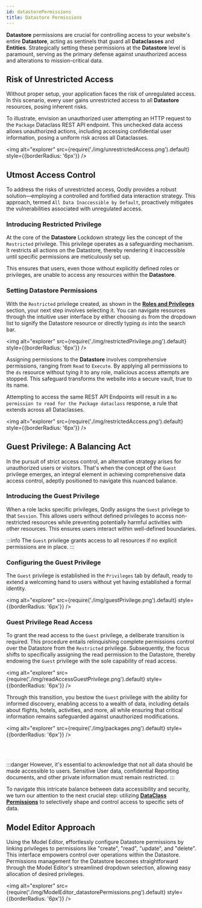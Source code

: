 ```yaml
---
id: datastorePermissions
title: Datastore Permissions
---
```


**Datastore** permissions are crucial for controlling access to your website's entire **Datastore**, acting as sentinels that guard all **Dataclasses** and **Entities**. Strategically setting these permissions at the **Datastore** level is paramount, serving as the primary defense against unauthorized access and alterations to mission-critical data.

## Risk of Unrestricted Access

Without proper setup, your application faces the risk of unregulated access. In this scenario, every user gains unrestricted access to all **Datastore** resources, posing inherent risks.

To illustrate, envision an unauthorized user attempting an HTTP request to the `Package` Dataclass REST API endpoint. This unchecked data access allows unauthorized actions, including accessing confidential user information, posing a uniform risk across all Dataclasses.

<img alt="explorer" src={require('./img/unrestrictedAccess.png').default} style={{borderRadius: '6px'}} />


## Utmost Access Control

To address the risks of unrestricted access, Qodly provides a robust solution—employing a controlled and fortified data interaction strategy. This approach, termed `All Data Inaccessible by Default`, proactively mitigates the vulnerabilities associated with unregulated access.

### Introducing Restricted Privilege  

At the core of the **Datastore** Lockdown strategy lies the concept of the `Restricted` privilege. This privilege operates as a safeguarding mechanism. It restricts all actions on the Datastore, thereby rendering it inaccessible until specific permissions are meticulously set up. 

This ensures that users, even those without explicitly defined roles or privileges, are unable to access any resources within the **Datastore**.

### Setting Datastore Permissions  

With the `Restricted` privilege created, as shown in the [**Roles and Privileges**](../roles/rolesPrivilegesOverview.md) section, your next step involves selecting it. You can navigate resources through the intuitive user interface by either choosing `ds` from the dropdown list to signify the Datastore resource or directly typing `ds` into the search bar.

<img alt="explorer" src={require('./img/restrictedPrivilege.png').default} style={{borderRadius: '6px'}} />

Assigning permissions to the **Datastore** involves comprehensive permissions, ranging from `Read` to `Execute`. By applying all permissions to the `ds` resource without tying it to any role, malicious access attempts are stopped. This safeguard transforms the website into a secure vault, true to its name.

Attempting to access the same REST API Endpoints will result in a `No permission to read for the Package dataclass` response, a rule that extends across all Dataclasses.

<img alt="explorer" src={require('./img/restrictedAccess.png').default} style={{borderRadius: '6px'}} />


## Guest Privilege: A Balancing Act

In the pursuit of strict access control, an alternative strategy arises for unauthorized users or visitors. That's when the concept of the `Guest` privilege emerges, an integral element in achieving comprehensive data access control, adeptly positioned to navigate this nuanced balance.

### Introducing the Guest Privilege  

When a role lacks specific privileges, Qodly assigns the `Guest` privilege to that `Session`. This allows users without defined privileges to access non-restricted resources while preventing potentially harmful activities with other resources. This ensures users interact within well-defined boundaries.

:::info
The `Guest` privilege grants access to all resources if no explicit permissions are in place.
:::

### Configuring the Guest Privilege  

The `Guest` privilege is established in the `Privileges` tab by default, ready to extend a welcoming hand to users without yet having established a formal identity.

<img alt="explorer" src={require('./img/guestPrivilege.png').default} style={{borderRadius: '6px'}} />

### Guest Privilege Read Access  

To grant the read access to the `Guest` privilege, a deliberate transition is required. This procedure entails relinquishing complete permissions control over the Datastore from the `Restricted` privilege. Subsequently, the focus shifts to specifically assigning the read permission to the Datastore, thereby endowing the `Guest` privilege with the sole capability of read access.

<img alt="explorer" src={require('./img/readAccessGuestPrivilege.png').default} style={{borderRadius: '6px'}} />

Through this transition, you bestow the `Guest` privilege with the ability for informed discovery, enabling access to a wealth of data, including details about flights, hotels, activities, and more, all while ensuring that critical information remains safeguarded against unauthorized modifications. 

<img alt="explorer" src={require('./img/packages.png').default} style={{borderRadius: '6px'}} />


<br/><br/>

:::danger 
However, it's essential to acknowledge that not all data should be made accessible to users. Sensitive User data, confidential Reporting documents, and other private information must remain restricted.
:::

To navigate this intricate balance between data accessibility and security, we turn our attention to the next crucial step: utilizing [**DataClass Permissions**](../roles/dataClassPermissions.md) to selectively shape and control access to specific sets of data.



## Model Editor Approach

Using the Model Editor, effortlessly configure Datastore permissions by linking privileges to permissions like "create", "read", "update", and "delete". This interface empowers control over operations within the Datastore. Permissions management for the Datastore becomes straightforward through the Model Editor's streamlined dropdown selection, allowing easy allocation of desired privileges.

<img alt="explorer" src={require('./img/ModelEditor_datastorePermissions.png').default} style={{borderRadius: '6px'}} />
